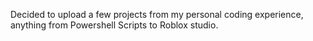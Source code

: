 Decided to upload a few projects from my personal coding experience, anything from Powershell Scripts to Roblox studio.  
